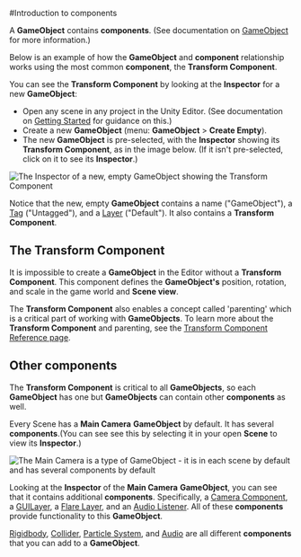 #Introduction to components


A __GameObject__ contains __components__. (See documentation on [GameObject](GameObjects) for more information.)

Below is an example of how the __GameObject__ and __component__ relationship works using the most common __component__, the __Transform Component__. 

You can see the __Transform Component__ by looking at the __Inspector__ for a new __GameObject__:

* Open any scene in any project in the Unity Editor. (See documentation on [Getting Started](GettingStarted) for guidance on this.)
* Create a new __GameObject__ (menu: __GameObject__ > __Create Empty__).
* The new  __GameObject__ is pre-selected, with the __Inspector__ showing its __Transform Component__, as in the image below. (If it isn't pre-selected, click on it to see its __Inspector__.)


![The Inspector of a new, empty GameObject showing the Transform Component](../uploads/Main/EmptyGO.png) 

Notice that the new, empty __GameObject__ contains a name ("GameObject"), a [Tag](Tags) ("Untagged"), and a [Layer](Layers) ("Default"). It also contains a __Transform Component__. 


The Transform Component
-----------------------

It is impossible to create a __GameObject__ in the Editor without a __Transform Component__. This component defines the __GameObject's__ position, rotation, and scale in the game world and __Scene view__.

The __Transform Component__ also enables a concept called 'parenting' which is a critical part of working with __GameObjects__. To learn more about the __Transform Component__ and parenting, see the [Transform Component Reference page](class-Transform).


Other components
----------------


The __Transform Component__ is critical to all __GameObjects__, so each __GameObject__ has one but __GameObjects__ can contain other __components__ as well.

Every Scene has a __Main Camera__ __GameObject__ by default.  It has several __components__.(You can see see this by selecting it in your open __Scene__ to view its __Inspector__.) 


![The Main Camera is a type of GameObject - it is in each scene by default and has several components by default](../uploads/Main/GameObject-maincamera.png) 

Looking at the __Inspector__ of the __Main Camera__ __GameObject__, you can see that it contains additional __components__. Specifically, a [Camera Component](class-Camera), a [GUILayer](class-GUILayer), a [Flare Layer](class-FlareLayer), and an [Audio Listener](class-AudioListener). All of these __components__ provide functionality to this __GameObject__.

[Rigidbody](RigidbodiesOverview), [Collider](CollidersOverview), [Particle System](PartSysWhatIs), and  [Audio](AudioOverview) are all different __components__  that you can add to a __GameObject__.
